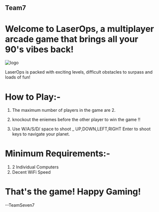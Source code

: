 ## Team7

# Welcome to LaserOps, a multiplayer arcade game that brings all your 90's vibes back!

![logo](https://user-images.githubusercontent.com/46518343/69248989-a5202980-0bc6-11ea-9e6b-1992f56797be.png)

LaserOps is packed with exciting levels, difficult obstacles to surpass and loads of fun!

# How to Play:-

  1. The maximum number of players in the game are 2.
  
  2. knockout the eniemes before the other player to win the game !! 
  
  3. Use W/A/S/D/ space to shoot _ UP,DOWN,LEFT,RIGHT Enter to shoot keys to navigate your planet.
  
# Minimum Requirements:-

  1. 2 Individual Computers
  2. Decent WiFi Speed
  
# That's the game! Happy Gaming!
  
 
--TeamSeven7
